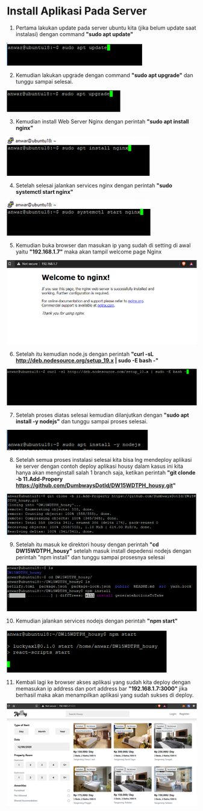 # Install Aplikasi Pada Server

1. Pertama lakukan update pada server ubuntu kita (jika belum update saat instalasi) dengan command **"sudo apt update"**

![29](../assets/Capture29.PNG)

2. Kemudian lakukan upgrade dengan command **"sudo apt upgrade"** dan tunggu sampai selesai.

![30](../assets/Capture30.PNG)

3. Kemudian install Web Server Nginx dengan perintah **"sudo apt install nginx"**

![31](../assets/Capture31.PNG)

4. Setelah selesai jalankan services nginx dengan perintah **"sudo systemctl start nginx"**

![32](../assets/Capture32.PNG)

5. Kemudian buka browser dan masukan ip yang sudah di setting di awal yaitu **"192.168.1.7"** maka akan tampil welcome page Nginx

![33](../assets/Capture33.PNG)

6. Setelah itu kemudian node.js dengan perintah **"curl -sL http://deb.nodesource.org/setup_19.x | sudo -E bash -"**

![34](../assets/Capture34.PNG)

7. Setelah proses diatas selesai kemudian dilanjutkan dengan **"sudo apt install -y nodejs"** dan tunggu sampai proses selesai.

![35](../assets/Capture35.PNG)

8. Setelah semua proses instalasi selesai kita bisa lng mendeploy aplikasi ke server dengan contoh deploy aplikasi housy dalam kasus ini kita hanya akan menginstall salah 1 branch saja, ketikan perintah **"git clonde -b 11.Add-Propery https://github.com/DumbwaysDotId/DW15WDTPH_housy.git"**

![36](../assets/Capture36.PNG)

9. Setelah itu masuk ke direktori housy dengan perintah **"cd DW15WDTPH_housy"** setelah masuk install depedensi nodejs dengan perintah "npm install" dan tunggu sampai prosesnya selesai

![37](../assets/Capture37.PNG)

10. Kemudian jalankan services nodejs dengan perintah **"npm start"**

![38](../assets/Capture38.PNG)

11. Kembali lagi ke browser akses aplikasi yang sudah kita deploy dengan memasukan ip address dan port address bar **"192.168.1.7:3000"** jika berhasil maka akan menampilkan aplikasi yang sudah sukses di deploy.

![39](../assets/Capture39.PNG)